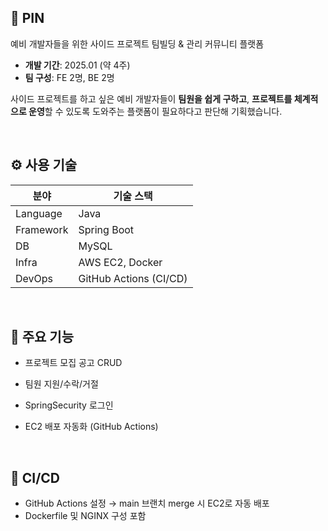 ## 📌 PIN

예비 개발자들을 위한 사이드 프로젝트 팀빌딩 & 관리 커뮤니티 플랫폼
- **개발 기간**: 2025.01 (약 4주)
- **팀 구성**: FE 2명, BE 2명

사이드 프로젝트를 하고 싶은 예비 개발자들이 **팀원을 쉽게 구하고**, **프로젝트를 체계적으로 운영**할 수 있도록 도와주는 플랫폼이 필요하다고 판단해 기획했습니다.

<br>

## ⚙ 사용 기술
| 분야       | 기술 스택                          |
|------------|-------------------------------------|
| Language   | Java                                |
| Framework  | Spring Boot                         |
| DB         | MySQL                               |
| Infra      | AWS EC2, Docker                     |
| DevOps     | GitHub Actions (CI/CD)              |

<br>

## 🔧 주요 기능
- 프로젝트 모집 공고 CRUD
- 팀원 지원/수락/거절
- SpringSecurity 로그인
- EC2 배포 자동화 (GitHub Actions)

  <br>

## 🔄 CI/CD
- GitHub Actions 설정 → main 브랜치 merge 시 EC2로 자동 배포
- Dockerfile 및 NGINX 구성 포함
